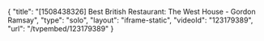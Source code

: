 {
    "title": "[1508438326] Best British Restaurant: The West House - Gordon Ramsay",
    "type": "solo",
    "layout": "iframe-static",
    "videoId": "123179389",
    "url": "\/tvpembed\/123179389"
}